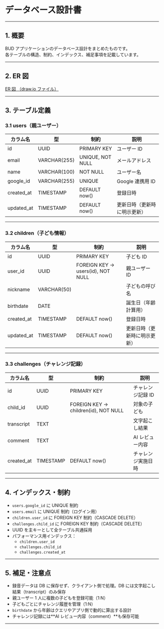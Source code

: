 # データベース設計書

---

## 1. 概要

BUD アプリケーションのデータベース設計をまとめたものです。  
各テーブルの構造、制約、インデックス、補足事項を記載しています。

---

## 2. ER 図

[ER 図 （draw.io ファイル）](./diagrams/database-er.drawio)

---

## 3. テーブル定義

### 3.1 users（親ユーザー）

| カラム名   | 型           | 制約             | 説明                         |
| ---------- | ------------ | ---------------- | ---------------------------- |
| id         | UUID         | PRIMARY KEY      | ユーザー ID                  |
| email      | VARCHAR(255) | UNIQUE, NOT NULL | メールアドレス               |
| name       | VARCHAR(100) | NOT NULL         | ユーザー名                   |
| google_id  | VARCHAR(255) | UNIQUE           | Google 連携用 ID             |
| created_at | TIMESTAMP    | DEFAULT now()    | 登録日時                     |
| updated_at | TIMESTAMP    | DEFAULT now()    | 更新日時（更新時に明示更新） |

---

### 3.2 children（子ども情報）

| カラム名   | 型          | 制約                              | 説明                         |
| ---------- | ----------- | --------------------------------- | ---------------------------- |
| id         | UUID        | PRIMARY KEY                       | 子ども ID                    |
| user_id    | UUID        | FOREIGN KEY → users(id), NOT NULL | 親ユーザー ID                |
| nickname   | VARCHAR(50) |                                   | 子どもの呼び名               |
| birthdate  | DATE        |                                   | 誕生日（年齢計算用）         |
| created_at | TIMESTAMP   | DEFAULT now()                     | 登録日時                     |
| updated_at | TIMESTAMP   | DEFAULT now()                     | 更新日時（更新時に明示更新） |

---

### 3.3 challenges（チャレンジ記録）

| カラム名   | 型        | 制約                                 | 説明               |
| ---------- | --------- | ------------------------------------ | ------------------ |
| id         | UUID      | PRIMARY KEY                          | チャレンジ記録 ID  |
| child_id   | UUID      | FOREIGN KEY → children(id), NOT NULL | 対象の子ども       |
| transcript | TEXT      |                                      | 文字起こし結果     |
| comment    | TEXT      |                                      | AI レビュー内容    |
| created_at | TIMESTAMP | DEFAULT now()                        | チャレンジ実施日時 |

---

## 4. インデックス・制約

- `users.google_id` に UNIQUE 制約
- `users.email` に UNIQUE 制約（ログイン用）
- `children.user_id` に FOREIGN KEY 制約（CASCADE DELETE）
- `challenges.child_id` に FOREIGN KEY 制約（CASCADE DELETE）
- UUID を主キーとして全テーブル共通採用
- パフォーマンス用インデックス：
  - `children.user_id`
  - `challenges.child_id`
  - `challenges.created_at`

---

## 5. 補足・注意点

- 録音データは DB に保存せず、クライアント側で処理。DB には文字起こし結果（transcript）のみ保存
- 親ユーザー 1 人に複数の子どもを登録可能（1:N）
- 子どもごとにチャレンジ履歴を管理（1:N）
- `birthdate` から年齢はクエリやアプリ側で動的に算出する設計
- チャレンジ記録には**AI レビュー内容（comment）**も保存可能

---
